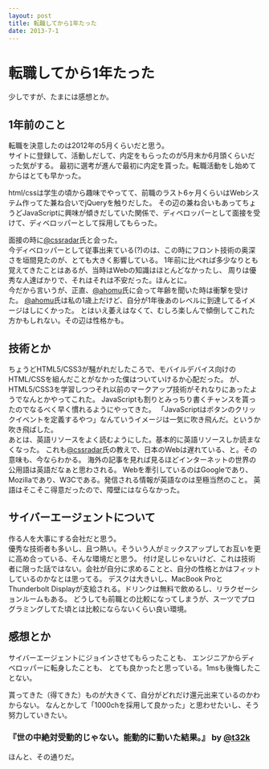 ```yaml
---
layout: post
title: 転職してから1年たった
date: 2013-7-1
---
```


# 転職してから1年たった

少しですが、たまには感想とか。

## 1年前のこと

転職を決意したのは2012年の5月くらいだと思う。  
サイトに登録して、活動しだして、内定をもらったのが5月末か6月頭くらいだった気がする。
最初に選考が進んで最初に内定を貰った。転職活動をし始めてからはとても早かった。

html/cssは学生の頃から趣味でやってて、前職のラスト6ヶ月くらいはWebシステム作ってた兼ね合いでjQueryを触りだした。
その辺の兼ね合いもあってちょうどJavaScriptに興味が傾きだしていた関係で、ディベロッパーとして面接を受けて、ディベロッパーとして採用してもらった。

面接の時に[@cssradar](http://twitter.com/cssradar)氏と会った。  
今ディベロッパーとして従事出来ている(?)のは、この時にフロント技術の奥深さを垣間見たのが、とても大きく影響している。
1年前に比べれば多少なりとも覚えてきたことはあるが、当時はWebの知識はほとんどなかったし、
周りは優秀な人達ばかりで、それはそれは不安だった。ほんとに。  
今だから言いうが、正直、[@ahomu](https://twitter.com/ahomu)氏に会って年齢を聞いた時は衝撃を受けた。
[@ahomu](https://twitter.com/ahomu)氏は私の1歳上だけど、自分が1年後あのレベルに到達してるイメージはしにくかった。
とはいえ萎えはなくて、むしろ楽しんで傾倒してこれた方かもしれない。その辺は性格かも。

## 技術とか

ちょうどHTML5/CSS3が騒がれだしたころで、モバイルデバイス向けのHTML/CSSを組んだことがなかった僕はついていけるか心配だった。
が、HTML5/CSS3を学習しつつそれ以前のマークアップ技術がそれなりにあったようでなんとかやってこれた。
JavaScriptも割りとみっちり書くチャンスを貰ったのでなるべく早く慣れるようにやってきた。
「JavaScriptはボタンのクリックイベントを定義するやつ」なんていうイメージは一気に吹き飛んだ。というか吹き飛ばした。
　  
あとは、英語リソースをよく読むようにした。基本的に英語リソースしか読まなくなった。
これも[@cssradar](http://twitter.com/cssradar)氏の教えで、日本のWebは遅れている、と。その意味も、今ならわかる。
海外の記事を見れば見るほどインターネットの世界の公用語は英語だなぁと思わされる。
Webを牽引しているのはGoogleであり、Mozillaであり、W3Cである。発信される情報が英語なのは至極当然のこと。
英語はそこそこ得意だったので、障壁にはならなかった。

## サイバーエージェントについて

作る人を大事にする会社だと思う。  
優秀な技術者も多いし、且つ熱い。そういう人がミックスアップしてお互いを更に高め合っている、そんな環境だと思う。
付け足しじゃないけど、これは技術者に限った話ではない。会社が自分に求めることと、自分の性格とかはフィットしているのかなとは思ってる。
デスクは大きいし、MacBook ProとThunderbolt Displayが支給される。ドリンクは無料で飲めるし、リラクゼーションルームもある。
どうしても前職との比較になってしまうが、スーツでプログラミングしてた頃とは比較にならないくらい良い環境。

## 感想とか

サイバーエージェントにジョインさせてもらったことも、
エンジニアからディベロッパーに転身したことも、
とても良かったと思っている。1msも後悔したことない。

貰ってきた（得てきた）ものが大きくて、自分がどれだけ還元出来ているのかわからない。
なんとかして「1000chを採用して良かった」と思わせたいし、そう努力していきたい。

### 『世の中絶対受動的じゃない。能動的に動いた結果。』 by [@t32k](https://twitter.com/t32k)

ほんと、その通りだ。